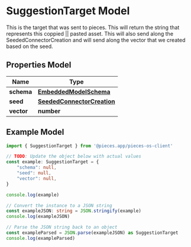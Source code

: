 
# SuggestionTarget Model

This is the target that was sent to pieces. This will return the string that represents this coppied || pasted asset. This will also send along the SeededConnectorCreation and will send along the vector that we created based on the seed.

## Properties Model

Name | Type
------------ | -------------
**schema** | [**EmbeddedModelSchema**](EmbeddedModelSchema)
**seed** | [**SeededConnectorCreation**](SeededConnectorCreation)
**vector** | **number**

## Example Model

```typescript
import { SuggestionTarget } from '@pieces.app/pieces-os-client'

// TODO: Update the object below with actual values
const example: SuggestionTarget = {
    "schema": null,
    "seed": null,
    "vector": null,
}

console.log(example)

// Convert the instance to a JSON string
const exampleJSON: string = JSON.stringify(example)
console.log(exampleJSON)

// Parse the JSON string back to an object
const exampleParsed = JSON.parse(exampleJSON) as SuggestionTarget
console.log(exampleParsed)
```


